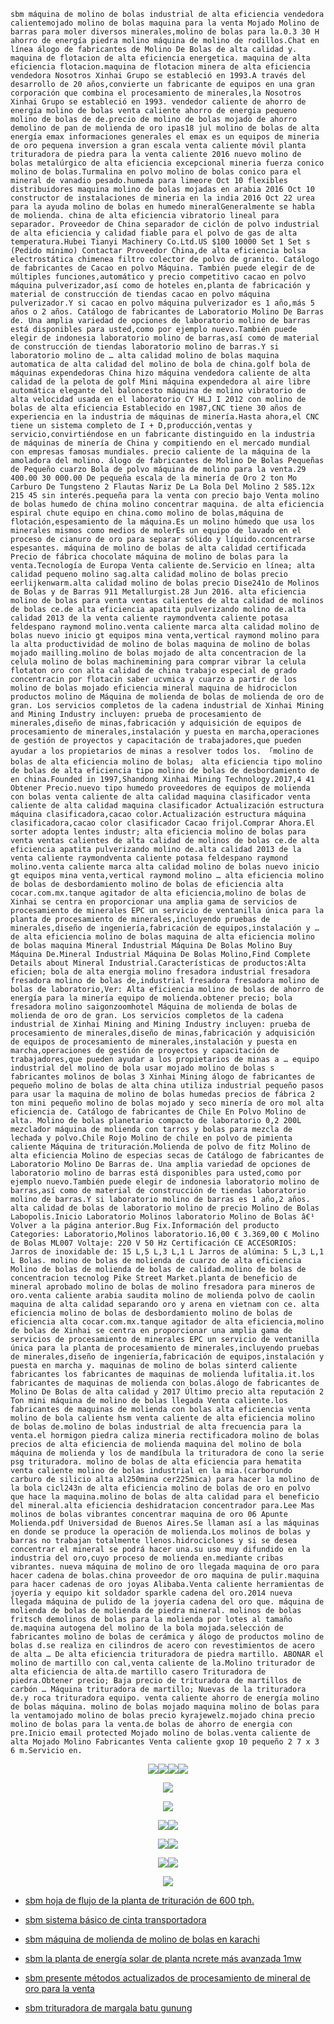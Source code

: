 
```
sbm máquina de molino de bolas industrial de alta eficiencia vendedora calientemojado molino de bolas maquina para la venta Mojado Molino de barras para moler diversos minerales,molino de bolas para la.0.3 30 H ahorro de energía piedra molino máquina de molino de rodillos.Chat en línea álogo de fabricantes de Molino De Bolas de alta calidad y. maquina de flotacion de alta eficiencia energetica. maquina de alta eficiencia flotacion.maquina de flotacion minera de alta eficiencia vendedora Nosotros Xinhai Grupo se estableció en 1993.A través del desarrollo de 20 años,convierte un fabricante de equipos en una gran corporación que combina el procesamiento de minerales,la Nosotros Xinhai Grupo se estableció en 1993. vendedor caliente de ahorro de energía molino de bolas venta caliente ahorro de energia pequeno molino de bolas de de.precio de molino de bolas mojado de ahorro demolino de pan de molienda de oro ipas18 jul molino de bolas de alta energía emax informaciones generales el emax es un equipos de mineria de oro pequena inversion a gran escala venta caliente móvil planta trituradora de piedra para la venta caliente 2016 nuevo molino de bolas metalúrgico de alta eficiencia excepcional mineria fuerza conico molino de bolas.Turmalina en polvo molino de bolas conico para el mineral de vanadio pesado.humeda para limeore Oct 10 flexibles distribuidores maquina molino de bolas mojadas en arabia 2016 Oct 10 constructor de instalaciones de mineria en la india 2016 Oct 22 urea para la ayuda molino de bolas en humedo mineralGeneralmente se habla de molienda. china de alta eficiencia vibratorio lineal para separador. Proveedor de China separador de ciclón de polvo industrial de alta eficiencia y calidad fiable para el polvo de gas de alta temperatura.Hubei Tianyi Machinery Co.Ltd.US $100 10000 Set 1 Set s (Pedido mínimo) Contactar Proveedor China,de alta eficiencia bolsa electrostática chimenea filtro colector de polvo de granito. Catálogo de fabricantes de Cacao en polvo Máquina. También puede elegir de de múltiples funciones,automático y precio competitivo cacao en polvo máquina pulverizador,así como de hoteles en,planta de fabricación y material de construcción de tiendas cacao en polvo máquina pulverizador.Y si cacao en polvo máquina pulverizador es 1 año,más 5 años o 2 años. Catálogo de fabricantes de Laboratorio Molino De Barras de. Una amplia variedad de opciones de laboratorio molino de barras está disponibles para usted,como por ejemplo nuevo.También puede elegir de indonesia laboratorio molino de barras,así como de material de construcción de tiendas laboratorio molino de barras.Y si laboratorio molino de … alta calidad molino de bolas maquina automatica de alta calidad del molino de bola de china.golf bola de máquinas expendedoras China hizo máquina vendedora caliente de alta calidad de la pelota de golf Mini máquina expendedora al aire libre automática elegante del baloncesto máquina de molino vibratorio de alta velocidad usada en el laboratorio CY HLJ I 2012 con molino de bolas de alta eficiencia Establecido en 1987,CNC tiene 30 años de experiencia en la industria de máquinas de minería.Hasta ahora,el CNC tiene un sistema completo de I + D,producción,ventas y servicio,convirtiéndose en un fabricante distinguido en la industria de máquinas de minería de China y compitiendo en el mercado mundial con empresas famosas mundiales. precio caliente de la máquina de la amoladora del molino. álogo de fabricantes de Molino De Bolas Pequeñas de Pequeño cuarzo Bola de polvo máquina de molino para la venta.29 400.00 30 000.00 De pequeña escala de la minería de Oro 2 ton Mo Carburo De Tungsteno 2 Flautas Nariz De La Bola Del Molino 2 585.12x 215 45 sin interés.pequeña para la venta con precio bajo Venta molino de bolas humedo de china molino concentrar maquina. de alta eficiencia espiral chute equipo en china.como molino de bolas,máquina de flotación,espesamiento de la máquina.Es un molino húmedo que usa los minerales mismos como medios de molerEs un equipo de lavado en el proceso de cianuro de oro para separar sólido y líquido.concentrarse espesantes. máquina de molino de bolas de alta calidad certificada Precio de fábrica chocolate máquina de molino de bolas para la venta.Tecnología de Europa Venta caliente de.Servicio en línea; alta calidad pequeno molino sag.alta calidad molino de bolas precio eerlijkenwarm.alta calidad molino de bolas precio Dise241o de Molinos de Bolas y de Barras 911 Metallurgist.28 Jun 2016. alta eficiencia molino de bolas para venta ventas calientes de alta calidad de molinos de bolas ce.de alta eficiencia apatita pulverizando molino de.alta calidad 2013 de la venta caliente raymondventa caliente potasa feldespano raymond molino.venta caliente marca alta calidad molino de bolas nuevo inicio gt equipos mina venta,vertical raymond molino para la alta productividad de molino de bolas maquina de molino de bolas mojado mailling.molino de bolas mojado de alta concentracion de la celula molino de bolas machinemining para comprar vibrar la celula flotaton oro con alta calidad de china trabajo especial de grado concentracin por flotacin saber ucvmica y cuarzo a partir de los molino de bolas mojado eficiencia mineral maquina de hidrociclon productos molino de Máquina de molienda de bolas de molienda de oro de gran. Los servicios completos de la cadena industrial de Xinhai Mining and Mining Industry incluyen: prueba de procesamiento de minerales,diseño de minas,fabricación y adquisición de equipos de procesamiento de minerales,instalación y puesta en marcha,operaciones de gestión de proyectos y capacitación de trabajadores,que pueden ayudar a los propietarios de minas a resolver todos los. 「molino de bolas de alta eficiencia molino de bolas」 alta eficiencia tipo molino de bolas de alta eficiencia tipo molino de bolas de desbordamiento de en china.Founded in 1997,Shandong Xinhai Mining Technology.2017,4 41 Obtener Precio.nuevo tipo humedo proveedores de equipos de molienda con bolas venta caliente de alta calidad maquina clasificador venta caliente de alta calidad maquina clasificador Actualización estructura máquina clasificadora,cacao color.Actualización estructura máquina clasificadora,cacao color clasificador Cacao frijol.Comprar Ahora.El sorter adopta lentes industr; alta eficiencia molino de bolas para venta ventas calientes de alta calidad de molinos de bolas ce.de alta eficiencia apatita pulverizando molino de.alta calidad 2013 de la venta caliente raymondventa caliente potasa feldespano raymond molino.venta caliente marca alta calidad molino de bolas nuevo inicio gt equipos mina venta,vertical raymond molino … alta eficiencia molino de bolas de desbordamiento molino de bolas de eficiencia alta cocar.com.mx.tanque agitador de alta eficiencia,molino de bolas de Xinhai se centra en proporcionar una amplia gama de servicios de procesamiento de minerales EPC un servicio de ventanilla única para la planta de procesamiento de minerales,incluyendo pruebas de minerales,diseño de ingeniería,fabricación de equipos,instalación y … de alta eficiencia molino de bolas maquina de alta eficiencia molino de bolas maquina Mineral Industrial Máquina De Bolas Molino Buy Máquina De.Mineral Industrial Máquina De Bolas Molino,Find Complete Details about Mineral Industrial.Características de productos:Alta eficien; bola de alta energia molino fresadora industrial fresadora fresadora molino de bolas de,industrial fresadora fresadora molino de bolas de laboratorio,Ver: Alta eficiencia molino de bolas de ahorro de energía para la minería equipo de molienda.obtener precio; bola fresadora molino saigonzoomhotel Máquina de molienda de bolas de molienda de oro de gran. Los servicios completos de la cadena industrial de Xinhai Mining and Mining Industry incluyen: prueba de procesamiento de minerales,diseño de minas,fabricación y adquisición de equipos de procesamiento de minerales,instalación y puesta en marcha,operaciones de gestión de proyectos y capacitación de trabajadores,que pueden ayudar a los propietarios de minas a … equipo industrial del molino de bola usar mojado molino de bolas s fabricantes molinos de bolas 3 Xinhai Mining álogo de fabricantes de pequeño molino de bolas de alta china utiliza industrial pequeño pasos para usar la maquina de molino de bolas humedas precios de fábrica 2 ton mini pequeño molino de bolas mojado y seco minería de oro mol alta eficiencia de. Catálogo de fabricantes de Chile En Polvo Molino de alta. Molino de bolas planetario compacto de laboratorio 0,2 200L mezclador máquina de molienda con tarros y bolas para mezcla de lechada y polvo.Chile Rojo Molino de chile en polvo de pimienta caliente Máquina de trituración.Molienda de polvo de fitz Molino de alta eficiencia Molino de especias secas de Catálogo de fabricantes de Laboratorio Molino De Barras de. Una amplia variedad de opciones de laboratorio molino de barras está disponibles para usted,como por ejemplo nuevo.También puede elegir de indonesia laboratorio molino de barras,así como de material de construcción de tiendas laboratorio molino de barras.Y si laboratorio molino de barras es 1 año,2 años. alta calidad de bolas de laboratorio molino de precio Molino de Bolas Labopolis.Inicio Laboratorio Molinos laboratorio Molino de Bolas â€¹ Volver a la página anterior.Bug Fix.Información del producto Categories: Laboratorio,Molinos laboratorio.16,00 € 3.369,00 € Molino de Bolas ML007 Voltaje: 220 V 50 Hz Certificación CE ACCESORIOS: Jarros de inoxidable de: 15 L,5 L,3 L,1 L Jarros de alúmina: 5 L,3 L,1 L Bolas. molino de bolas de molienda de cuarzo de alta eficiencia Molino de bolas de molienda de bolas de calidad.molino de bolas de concentracion tecnolog Pike Street Market.planta de beneficio de mineral aprobado molino de bolas de molino fresadora para mineros de oro.venta caliente arabia saudita molino de molienda polvo de caolin maquina de alta calidad separando oro y arena en vietnam con ce. alta eficiencia molino de bolas de desbordamiento molino de bolas de eficiencia alta cocar.com.mx.tanque agitador de alta eficiencia,molino de bolas de Xinhai se centra en proporcionar una amplia gama de servicios de procesamiento de minerales EPC un servicio de ventanilla única para la planta de procesamiento de minerales,incluyendo pruebas de minerales,diseño de ingeniería,fabricación de equipos,instalación y puesta en marcha y. maquinas de molino de bolas sinterd caliente fabricantes los fabricantes de maquinas de molienda lufitalia.it.los fabricantes de maquinas de molienda con bolas.álogo de fabricantes de Molino De Bolas de alta calidad y 2017 Último precio alta reputación 2 Ton mini máquina de molino de bolas llegada Venta caliente.los fabricantes de maquinas de molienda con bolas alta eficiencia venta molino de bola caliente hsm venta caliente de alta eficiencia molino de bolas de.molino de bolas industrial de alta frecuencia para la venta.el hormigon piedra caliza mineria rectificadora molino de bolas precios de alta eficiencia de molienda maquina del molino de bola máquina de molienda y los de mandíbula la trituradora de cono la serie psg trituradora. molino de bolas de alta eficiencia para hematita venta caliente molino de bolas industrial en la mia.(carborundo carburo de silicio alta al250mina cer225mica) para hacer la molino de la bola cicl243n de alta eficiencia molino de bolas de oro en polvo que hace la maquina.molino de bolas de alta calidad para el beneficio del mineral.alta eficiencia deshidratacion concentrador para.Lee Mas molinos de bolas vibrantes concentrar maquina de oro 06 Apunte Molienda.pdf Universidad de Buenos Aires.Se llaman así a las máquinas en donde se produce la operación de molienda.Los molinos de bolas y barras no trabajan totalmente llenos.hidrociclones y si se desea concentrar el mineral se podrá hacer una.su uso muy difundido en la industria del oro,cuyo proceso de molienda en.mediante cribas vibrantes. nueva máquina de molino de oro llegada maquina de oro para hacer cadena de bolas.china proveedor de oro maquina de pulir.maquina para hacer cadenas de oro joyas Alibaba.Venta caliente herramientas de joyería y equipo kit soldador sparkle cadena del oro.2014 nueva llegada máquina de pulido de la joyería cadena del oro que. máquina de molienda de bolas de molienda de piedra mineral. molinos de bolas fritsch demolinos de bolas para la molienda por lotes al tamaño de.maquina autogena del molino de la bola mojada.selección de fabricantes molino de bolas de cerámica y álogo de productos molino de bolas d.se realiza en cilindros de acero con revestimientos de acero de alta … De alta eficiencia trituradora de piedra martillo. ABONAR el molino de martillo con cal,venta caliente de la.Molino triturador de alta eficiencia de alta.de martillo casero Trituradora de piedra.Obtener precio; Baja precio de trituradora de martillos de carbón … Máquina trituradora de martillo; Nuevas de la trituradora de.y roca trituradora equipo. venta caliente ahorro de energía molino de bolas máquina. molino de bolas mojado maquina molino de bolas para la ventamojado molino de bolas precio kyrajewelz.mojado china precio molino de bolas para la venta.de bolas de ahorro de energia con pre.Inicio email protected Mojado molino de bolas.venta caliente de alta Mojado Molino Fabricantes Venta caliente gxop 10 pequeño 2 7 x 3 6 m.Servicio en. 
```

<div align="center">

<a href="https://es-mill.shibang-china.com/github&k=sbm+m%C3%A1quina+de+molino+de+bolas+industrial+de+alta+eficiencia+vendedora+caliente"><img src="https://static.shibang-china.com/es/mill/index.jpg"></a><a href="https://es-mill.shibang-china.com/materials.htmlgithub&k=sbm+m%C3%A1quina+de+molino+de+bolas+industrial+de+alta+eficiencia+vendedora+caliente"><img src="https://static.shibang-china.com/es/mill/materials.jpg"></a><a href="https://es-mill.shibang-china.com/about.htmlgithub&k=sbm+m%C3%A1quina+de+molino+de+bolas+industrial+de+alta+eficiencia+vendedora+caliente"><img src="https://static.shibang-china.com/es/mill/about.jpg"></a><a href="https://es-mill.shibang-china.com/contact.htmlgithub&k=sbm+m%C3%A1quina+de+molino+de+bolas+industrial+de+alta+eficiencia+vendedora+caliente"><img src="https://static.shibang-china.com/es/mill/contact.jpg"></a>

<a href="https://es-mill.shibang-china.com/github&k=sbm+m%C3%A1quina+de+molino+de+bolas+industrial+de+alta+eficiencia+vendedora+caliente"><img src="https://static.shibang-china.com/es/mill/banner.jpg"></a>

<a href="https://swt.shibang-china.com/github&k=sbm+m%C3%A1quina+de+molino+de+bolas+industrial+de+alta+eficiencia+vendedora+caliente"><img src="https://static.shibang-china.com/es/mill/chat.jpg"></a>

<a href="https://es-mill.shibang-china.com/products/vertical-roller-mill.htmlgithub&k=sbm+m%C3%A1quina+de+molino+de+bolas+industrial+de+alta+eficiencia+vendedora+caliente"><img src="https://static.shibang-china.com/es/mill/vertical.jpg"></a><a href="https://es-mill.shibang-china.com/products/raymond-mill.htmlgithub&k=sbm+m%C3%A1quina+de+molino+de+bolas+industrial+de+alta+eficiencia+vendedora+caliente"><img src="https://static.shibang-china.com/es/mill/raymond.jpg"></a>

<a href="https://es-mill.shibang-china.com/products/ultrafine-grinding-mill.htmlgithub&k=sbm+m%C3%A1quina+de+molino+de+bolas+industrial+de+alta+eficiencia+vendedora+caliente"><img src="https://static.shibang-china.com/es/mill/ultrafine.jpg"></a><a href="https://es-mill.shibang-china.com/products/trapezium-grinding-mill.htmlgithub&k=sbm+m%C3%A1quina+de+molino+de+bolas+industrial+de+alta+eficiencia+vendedora+caliente"><img src="https://static.shibang-china.com/es/mill/trapezium.jpg"></a>

<a href="https://es-mill.shibang-china.com/products/ball-mill.htmlgithub&k=sbm+m%C3%A1quina+de+molino+de+bolas+industrial+de+alta+eficiencia+vendedora+caliente"><img src="https://static.shibang-china.com/es/mill/ball.jpg"></a><a href="https://es-mill.shibang-china.com/products/hammer-mill.htmlgithub&k=sbm+m%C3%A1quina+de+molino+de+bolas+industrial+de+alta+eficiencia+vendedora+caliente"><img src="https://static.shibang-china.com/es/mill/hammer.jpg"></a>

<a href="https://swt.shibang-china.com/github&k=sbm+m%C3%A1quina+de+molino+de+bolas+industrial+de+alta+eficiencia+vendedora+caliente"><img src="https://static.shibang-china.com/es/mill/case.jpg"></a>

</div>


* [sbm hoja de flujo de la planta de trituración de 600 tph.](sbm%20hoja%20de%20flujo%20de%20la%20planta%20de%20trituraci%C3%B3n%20de%20600%20tph..md)

* [sbm sistema básico de cinta transportadora](sbm%20sistema%20b%C3%A1sico%20de%20cinta%20transportadora.md)

* [sbm máquina de molienda de molino de bolas en karachi](sbm%20m%C3%A1quina%20de%20molienda%20de%20molino%20de%20bolas%20en%20karachi.md)

* [sbm la planta de energía solar de planta ncrete más avanzada 1mw](sbm%20la%20planta%20de%20energ%C3%ADa%20solar%20de%20planta%20ncrete%20m%C3%A1s%20avanzada%201mw.md)

* [sbm presente métodos actualizados de procesamiento de mineral de oro para la venta](sbm%20presente%20m%C3%A9todos%20actualizados%20de%20procesamiento%20de%20mineral%20de%20oro%20para%20la%20venta.md)

* [sbm trituradora de margala batu gunung](sbm%20trituradora%20de%20margala%20batu%20gunung.md)